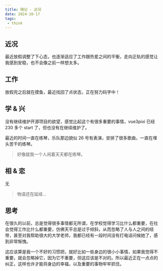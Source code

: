 ```yaml
---
title: 随记 - 近况
date: 2024-10-17
tags:
 - think
---
```


<meting-js type="song" theme="var(--hy-c-primary)" server="netease"  id="518894119" autoplay="true" />

## 近况

最近放假调整了下心态，也逐渐适应了工作跟热爱之间的平衡，走向正轨的感觉让我感到安稳，也不会像之前一样想太多。

## 工作

放假完之后就在摸鱼，最近找回了点状态，正在努力码字中！

<hairy-image style="max-width: 650px" src="https://pic.imgdb.cn/item/670f7e53d29ded1a8c0e3c89.jpg" />

<!-- more -->

## 学 & 兴

没有继续维护开源项目的欲望，感觉比起这个有很多重要的事情，vue3pixi 已经 230 多个 start 了，但也没有在继续维护了。

最近的时间一直在练琴，乐队那边貌似 26 号有表演，安排了很多歌曲，一直在埋头苦干的练琴。

> 好像就我一个人闲着天天都在练琴。

## 相 & 恋

无

> 物语还在延续...

## 思考

在很久的以前，总是觉得很多事情都无所谓，在学校觉得学习比什么都重要，在社会觉得工作比什么都重要，仿佛天平总是过于倾斜，从而忽略了人与人之间的纽带，甚至对我帮助很大的大学老师，我都已经有一段时间没有打电话问候她了，感到非常惭愧。

这应该算是我一个不好的习惯把，就好比如一些身边的很小小事情，如果我觉得不重要，就会忽略掉它，因为它不重要，但这应该是不对的。所以最近正在一点点的纠正，这样也许才能将身边的幸福，以及重要的事物牢牢抓住。

